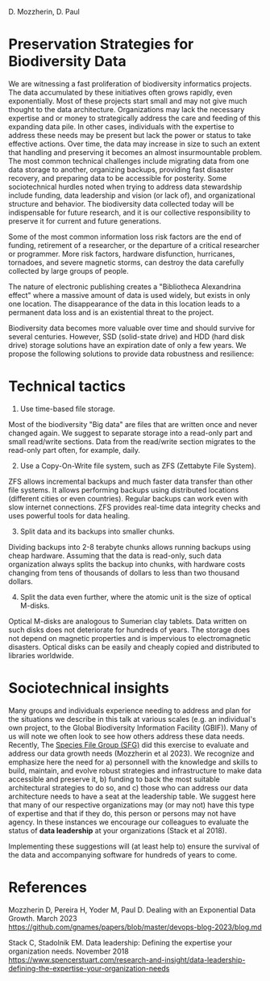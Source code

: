 D. Mozzherin, D. Paul

# Preservation Strategies for Biodiversity Data

We are witnessing a fast proliferation of biodiversity informatics projects.
The data accumulated by these initiatives often grows rapidly, even exponentially.
Most of these projects start small and may not give much thought to the data architecture.
Organizations may lack the necessary expertise and or money to strategically address the care and feeding of this expanding data pile. 
In other cases, individuals with the expertise to address these needs may be present but lack the power or status to take effective actions.
Over time, the data may increase in size to such an extent that handling and preserving it becomes an almost insurmountable problem.
The most common technical challenges include migrating data from one data storage to another, organizing backups, providing fast disaster recovery, and preparing data to be accessible for posterity.
Some sociotechnical hurdles noted when trying to address data stewardship include funding, data leadership and vision (or lack of), and organizational structure and behavior.
The biodiversity data collected today will be indispensable for future research, and it is our collective responsibility to preserve it for current and future generations.

Some of the most common information loss risk factors are the end of funding, retirement of a researcher, or the departure of a critical researcher or programmer.
More risk factors, hardware disfunction, hurricanes, tornadoes, and severe magnetic storms, can destroy the data carefully collected by large groups of people.

The nature of electronic publishing creates a "Bibliotheca Alexandrina effect" where a massive amount of data is used widely, but exists in only one location.
The disappearance of the data in this location leads to a permanent data loss and is an existential threat to the project.

Biodiversity data becomes more valuable over time and should survive for several centuries.
However, SSD (solid-state drive) and HDD (hard disk drive) storage solutions have an expiration date of only a few years.
We propose the following solutions to provide data robustness and resilience:

# Technical tactics

1. Use time-based file storage.

Most of the biodiversity "Big data" are files that are written once and never changed again.
We suggest to separate storage into a read-only part and small read/write sections.
Data from the read/write section migrates to the read-only part often, for example, daily.

2. Use a Copy-On-Write file system, such as ZFS (Zettabyte File System).

ZFS allows incremental backups and much faster data transfer than other file systems.
It allows performing backups using distributed locations (different cities or even countries).
Regular backups can work even with slow internet connections.
ZFS provides real-time data integrity checks and uses powerful tools for data healing.

3. Split data and its backups into smaller chunks.

Dividing backups into 2-8 terabyte chunks allows running backups using cheap hardware.
Assuming that the data is read-only, such data organization always splits the backup into chunks, with hardware costs changing from tens of thousands of dollars to less than two thousand dollars.

4. Split the data even further, where the atomic unit is the size of optical M-disks.

Optical M-disks are analogous to Sumerian clay tablets.
Data written on such disks does not deteriorate for hundreds of years.
The storage does not depend on magnetic properties and is impervious to electromagnetic disasters.
Optical disks can be easily and cheaply copied and distributed to libraries worldwide.

# Sociotechnical insights
Many groups and individuals experience needing to address and plan for the situations we describe in this talk at various scales (e.g. an individual's own project, to the Global Biodiversity Information Facility (GBIF)).
Many of us will note we often look to see how others address these data needs.
Recently, The [Species File Group (SFG)](https://speciesfilegroup.org/) did this exercise to evaluate and address our data growth needs (Mozzherin et al 2023).
We recognize and emphasize here the need for a) personnell with the knowledge and skills to build, maintain, and evolve robust strategies and infrastructure to make data accessible and preserve it, b) funding to back the most suitable architectural strategies to do so, and c) those who can address our data architecture needs to have a seat at the leadership table. We suggest here that many of our respective organizations may (or may not) have this type of expertise and that if they do, this person or persons may not have agency. In these instances we encourage our colleagues to evaluate the status of **data leadership** at your organizations (Stack et al 2018). 

<!--Data Information Loss (Kalms)
Digitization Maturity Scale-->

Implementing these suggestions will (at least help to) ensure the survival of the data and accompanying software for hundreds of years to come.

# References
Mozzherin D, Pereira H, Yoder M, Paul D. Dealing with an Exponential Data Growth. March 2023 https://github.com/gnames/papers/blob/master/devops-blog-2023/blog.md

Stack C, Stadolnik EM. Data leadership: Defining the expertise your organization needs. November 2018 https://www.spencerstuart.com/research-and-insight/data-leadership-defining-the-expertise-your-organization-needs

